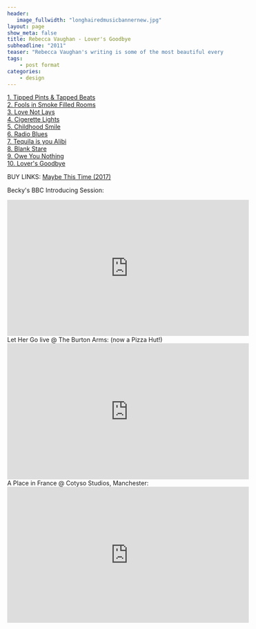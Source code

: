 ```yaml
---
header:
   image_fullwidth: "longhairedmusicbannernew.jpg"
layout: page
show_meta: false
title: Rebecca Vaughan - Lover's Goodbye
subheadline: "2011"
teaser: "Rebecca Vaughan's writing is some of the most beautiful every to grace my mixing desk. Becky's style was moving so quickly at the time that these demos never saw the light of day. Maybe with her permission I can share them with you some day. Becky found success very quickly recording more professional E.P.s in London studios, with more polished modern production. She also had a hugely sucessful BBC Introducing session I'll post below. Our session is such a beautiful secret for me, as only I get to hear them - but they contain the songs that I heard live so many times and and represent so many good times to me. Check out her new material in the buy links! Xxx" 
tags:
    - post format
categories:
    - design 
---
```

<!--more-->
 <a href="">1. Tipped Pints & Tapped Beats</a><br>
 <a href="">2. Fools in Smoke Filled Rooms</a><br>
 <a href="">3. Love Not Lays</a><br>
 <a href="">4. Cigerette Lights</a><br>
 <a href="">5. Childhood Smile</a><br>
 <a href="">6. Radio Blues</a><br>
 <a href="">7. Tequila is you Alibi</a><br>
 <a href="">8. Blank Stare</a><br>
 <a href="">9. Owe You Nothing</a><br>
 <a href="">10. Lover's Goodbye</a><br>
 
BUY LINKS:
   <a href="https://itunes.apple.com/gb/album/maybe-this-time-ep/1301826741">Maybe This Time (2017)</a><br>
      
Becky's BBC Introducing Session:<br>
  <iframe width="560" height="315" src="https://www.youtube.com/embed/iR6jxl1OAZ4" frameborder="0" allowfullscreen></iframe><br> 
Let Her Go live @ The Burton Arms: (now a Pizza Hut!)<br>
  <iframe width="560" height="315" src="https://www.youtube.com/embed/TpAZmEVCloA" frameborder="0" allowfullscreen></iframe><br> 
A Place in France @ Cotyso Studios, Manchester:<br>
  <iframe width="560" height="315" src="https://www.youtube.com/embed/lWjR1ghxQjQ" frameborder="0" allowfullscreen></iframe><br> 
